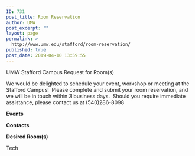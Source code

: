 ```yaml
---
ID: 731
post_title: Room Reservation
author: UMW
post_excerpt: ""
layout: page
permalink: >
  http://www.umw.edu/stafford/room-reservation/
published: true
post_date: 2019-04-10 13:59:55
---
```

UMW Stafford Campus Request for Room(s)

We would be delighted to schedule your event, workshop or meeting at the Stafford Campus!  Please complete and submit your room reservation, and we will be in touch within 3 business days.  Should you require immediate assistance, please contact us at (540)286-8098

<strong>Events</strong>

<strong>Contacts</strong>

<strong>Desired Room(s)</strong>

Tech